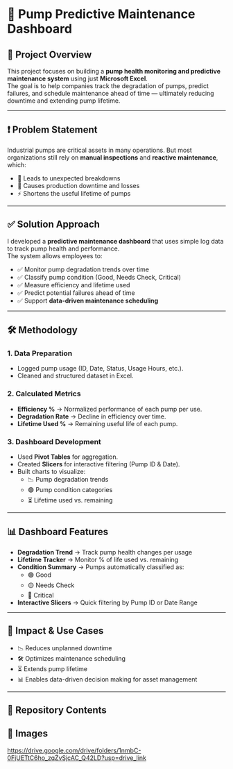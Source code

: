 # 🚰 Pump Predictive Maintenance Dashboard

## 📌 Project Overview
This project focuses on building a **pump health monitoring and predictive maintenance system** using just **Microsoft Excel**.  
The goal is to help companies track the degradation of pumps, predict failures, and schedule maintenance ahead of time — ultimately reducing downtime and extending pump lifetime.

---

## ❗ Problem Statement
Industrial pumps are critical assets in many operations. But most organizations still rely on **manual inspections** and **reactive maintenance**, which:  
- 🛑 Leads to unexpected breakdowns  
- 💸 Causes production downtime and losses  
- ⚡ Shortens the useful lifetime of pumps  

---

## ✅ Solution Approach
I developed a **predictive maintenance dashboard** that uses simple log data to track pump health and performance.  
The system allows employees to:  

- ✅ Monitor pump degradation trends over time  
- ✅ Classify pump condition (Good, Needs Check, Critical)  
- ✅ Measure efficiency and lifetime used  
- ✅ Predict potential failures ahead of time  
- ✅ Support **data-driven maintenance scheduling**  

---

## 🛠️ Methodology

### 1. Data Preparation
- Logged pump usage (ID, Date, Status, Usage Hours, etc.).  
- Cleaned and structured dataset in Excel.  

### 2. Calculated Metrics
- **Efficiency %** → Normalized performance of each pump per use.  
- **Degradation Rate** → Decline in efficiency over time.  
- **Lifetime Used %** → Remaining useful life of each pump.  

### 3. Dashboard Development
- Used **Pivot Tables** for aggregation.  
- Created **Slicers** for interactive filtering (Pump ID & Date).  
- Built charts to visualize:  
  - 📉 Pump degradation trends  
  - 🟢 Pump condition categories  
  - ⏳ Lifetime used vs. remaining  

---

## 📊 Dashboard Features
- **Degradation Trend** → Track pump health changes per usage  
- **Lifetime Tracker** → Monitor % of life used vs. remaining  
- **Condition Summary** → Pumps automatically classified as:  
  - 🟢 Good  
  - 🟡 Needs Check  
  - 🔴 Critical  
- **Interactive Slicers** → Quick filtering by Pump ID or Date Range  

---

## 🚀 Impact & Use Cases
- 📉 Reduces unplanned downtime  
- 🛠️ Optimizes maintenance scheduling  
- ⏳ Extends pump lifetime  
- 📊 Enables data-driven decision making for asset management  

---

## 📂 Repository Contents
## 📂 Images
https://drive.google.com/drive/folders/1nmbC-0FjUETtC6ho_zqZvSjcAC_Q42LD?usp=drive_link

